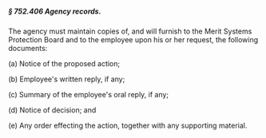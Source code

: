 ##### § 752.406 Agency records. #####

The agency must maintain copies of, and will furnish to the Merit Systems Protection Board and to the employee upon his or her request, the following documents:

(a) Notice of the proposed action;

(b) Employee's written reply, if any;

(c) Summary of the employee's oral reply, if any;

(d) Notice of decision; and

(e) Any order effecting the action, together with any supporting material.